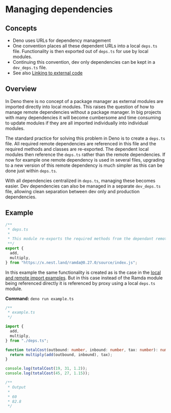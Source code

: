 <!-- L1..1
# Managing dependencies
-->

# Managing dependencies

<!-- L3..3
## Concepts
-->

## Concepts

<!-- L5..10
- Deno uses URLs for dependency management
- One convention places all these dependent URLs into a local `deps.ts` file.
  Functionality is then exported out of `deps.ts` for use by local modules.
- Continuing this convention, dev only dependencies can be kept in a
  `dev_deps.ts` file.
- See also [Linking to external code](../linking_to_external_code.md)
-->

- Deno uses URLs for dependency management
- One convention places all these dependent URLs into a local `deps.ts` file.
  Functionality is then exported out of `deps.ts` for use by local modules.
- Continuing this convention, dev only dependencies can be kept in a
  `dev_deps.ts` file.
- See also [Linking to external code](../linking_to_external_code.md)

<!-- L12..12
## Overview
-->

## Overview

<!-- L14..18
In Deno there is no concept of a package manager as external modules are
imported directly into local modules. This raises the question of how to manage
remote dependencies without a package manager. In big projects with many
dependencies it will become cumbersome and time consuming to update modules if
they are all imported individually into individual modules.
-->

In Deno there is no concept of a package manager as external modules are
imported directly into local modules. This raises the question of how to manage
remote dependencies without a package manager. In big projects with many
dependencies it will become cumbersome and time consuming to update modules if
they are all imported individually into individual modules.

<!-- L20..26
The standard practice for solving this problem in Deno is to create a `deps.ts`
file. All required remote dependencies are referenced in this file and the
required methods and classes are re-exported. The dependent local modules then
reference the `deps.ts` rather than the remote dependencies. If now for example
one remote dependency is used in several files, upgrading to a new version of
this remote dependency is much simpler as this can be done just within
`deps.ts`.
-->

The standard practice for solving this problem in Deno is to create a `deps.ts`
file. All required remote dependencies are referenced in this file and the
required methods and classes are re-exported. The dependent local modules then
reference the `deps.ts` rather than the remote dependencies. If now for example
one remote dependency is used in several files, upgrading to a new version of
this remote dependency is much simpler as this can be done just within
`deps.ts`.

<!-- L28..30
With all dependencies centralized in `deps.ts`, managing these becomes easier.
Dev dependencies can also be managed in a separate `dev_deps.ts` file, allowing
clean separation between dev only and production dependencies.
-->

With all dependencies centralized in `deps.ts`, managing these becomes easier.
Dev dependencies can also be managed in a separate `dev_deps.ts` file, allowing
clean separation between dev only and production dependencies.

<!-- L32..32
## Example
-->

## Example

<!-- L34..44
```ts
/**
 * deps.ts
 *
 * This module re-exports the required methods from the dependant remote Ramda module.
 **/
export {
  add,
  multiply,
} from "https://x.nest.land/ramda@0.27.0/source/index.js";
```
-->

```ts
/**
 * deps.ts
 *
 * This module re-exports the required methods from the dependant remote Ramda module.
 **/
export {
  add,
  multiply,
} from "https://x.nest.land/ramda@0.27.0/source/index.js";
```

<!-- L46..49
In this example the same functionality is created as is the case in the
[local and remote import examples](./import_export.md). But in this case instead
of the Ramda module being referenced directly it is referenced by proxy using a
local `deps.ts` module.
-->

In this example the same functionality is created as is the case in the
[local and remote import examples](./import_export.md). But in this case instead
of the Ramda module being referenced directly it is referenced by proxy using a
local `deps.ts` module.

<!-- L51..51
**Command:** `deno run example.ts`
-->

**Command:** `deno run example.ts`

<!-- L53..76
```ts
/**
 * example.ts
 */

import {
  add,
  multiply,
} from "./deps.ts";

function totalCost(outbound: number, inbound: number, tax: number): number {
  return multiply(add(outbound, inbound), tax);
}

console.log(totalCost(19, 31, 1.2));
console.log(totalCost(45, 27, 1.15));

/**
 * Output
 *
 * 60
 * 82.8
 */
```
-->

```ts
/**
 * example.ts
 */

import {
  add,
  multiply,
} from "./deps.ts";

function totalCost(outbound: number, inbound: number, tax: number): number {
  return multiply(add(outbound, inbound), tax);
}

console.log(totalCost(19, 31, 1.2));
console.log(totalCost(45, 27, 1.15));

/**
 * Output
 *
 * 60
 * 82.8
 */
```
